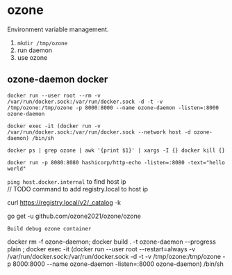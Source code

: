 # ozone
Environment variable management.


1. `mkdir /tmp/ozone`
2. run daemon
3. use ozone
## ozone-daemon docker 
`docker run --user root --rm -v /var/run/docker.sock:/var/run/docker.sock -d -t -v /tmp/ozone:/tmp/ozone -p 8000:8000 --name ozone-daemon -listen=:8000 ozone-daemon`   

`docker exec -it (docker run -v /var/run/docker.sock:/var/run/docker.sock --network host -d ozone-daemon) /bin/sh`   

`docker ps | grep ozone | awk '{print $1}' | xargs -I {} docker kill {}`   

`docker run -p 8080:8080 hashicorp/http-echo -listen=:8080 -text="hello world"`   


`ping host.docker.internal` to find host ip   
// TODO command to add registry.local to host ip

curl https://registry.local/v2/_catalog -k

go get -u github.com/ozone2021/ozone/ozone

`Build debug ozone container`

docker rm -f ozone-daemon; docker build . -t ozone-daemon --progress plain ; docker exec -it (docker run --user root --restart=always -v /var/run/docker.sock:/var/run/docker.sock -d -t -v /tmp/ozone:/tmp/ozone -p 8000:8000 --name ozone-daemon -listen=:8000 ozone-daemon) /bin/sh


